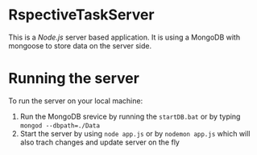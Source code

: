 # RspectiveTaskServer

This is a *Node.js* server based application. It is using a MongoDB with mongoose to store data on the server side.

# Running the server

To run the server on your local machine:
1. Run the MongoDB srevice by running the `startDB.bat` or by typing `mongod --dbpath=./Data`
2. Start the server by using `node app.js` or by `nodemon app.js` which will also trach changes and update server on the fly
